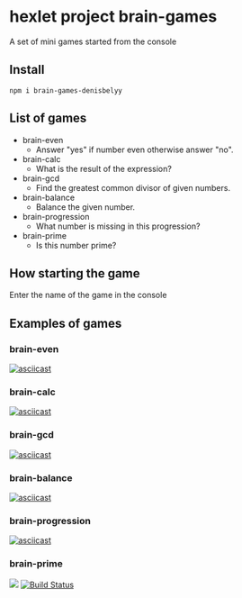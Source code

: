 # hexlet project brain-games


A set of mini games started from the console

## Install

```
npm i brain-games-denisbelyy
```
## List of games
* brain-even
  * Answer "yes" if number even otherwise answer "no".
* brain-calc
  * What is the result of the expression?
* brain-gcd
  * Find the greatest common divisor of given numbers.
* brain-balance
  * Balance the given number.
* brain-progression
  * What number is missing in this progression?
* brain-prime
  * Is this number prime?
## How starting the game
Enter the name of the game in the console

## Examples of games

### brain-even
[![asciicast](https://asciinema.org/a/EKAp61UatrOT1R8LhCjOs8E8g.png)](https://asciinema.org/a/EKAp61UatrOT1R8LhCjOs8E8g)
  
### brain-calc
  [![asciicast](https://asciinema.org/a/TLyHxc3yBb9VEMDs28bvMux8Q.png)](https://asciinema.org/a/TLyHxc3yBb9VEMDs28bvMux8Q)

### brain-gcd
  [![asciicast](https://asciinema.org/a/EbV5hgKtRUgQzwEyF65F7gkkf.png)](https://asciinema.org/a/EbV5hgKtRUgQzwEyF65F7gkkf)

### brain-balance
  [![asciicast](https://asciinema.org/a/O0TdqPNDvkugDweDRzzGbtLyN.png)](https://asciinema.org/a/O0TdqPNDvkugDweDRzzGbtLyN)

### brain-progression
  [![asciicast](https://asciinema.org/a/cPdM26Ji0BWQ3AEgAYDitwPVf.png)](https://asciinema.org/a/cPdM26Ji0BWQ3AEgAYDitwPVf)

### brain-prime
  <script src="https://asciinema.org/a/mIpO848BrxGjTO5kfVb1N3Ah4.js" id="asciicast-mIpO848BrxGjTO5kfVb1N3Ah4" async></script>
  
<a href="https://codeclimate.com/github/Denisbelyy/project-lvl1-s316/maintainability"><img src="https://api.codeclimate.com/v1/badges/d459e65e83af328fe4fd/maintainability" /></a>
[![Build Status](https://travis-ci.org/Denisbelyy/project-lvl1-s316.svg?branch=master)](https://travis-ci.org/Denisbelyy/project-lvl1-s316)
